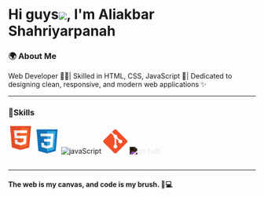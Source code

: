# Hi guys<img src="https://media.giphy.com/media/v1.Y2lkPWVjZjA1ZTQ3NnkybmtwZ2U4bXB4djkxeW0ybTNqNXhzdWhwOHMzaWRreWRvcTdoYiZlcD12MV9zdGlja2Vyc19zZWFyY2gmY3Q9cw/YSlD6I04v4s9pgwPcT/giphy.gif" width="90" style="vertical-align: middle">, I'm Aliakbar Shahriyarpanah

### 🌍 **About Me**
Web Developer 👨‍💻| Skilled in HTML, CSS, JavaScript 🚀| Dedicated to designing clean, responsive, and modern web applications ✨

---

<h3>🚀<b>Skills</b></h4>
<div style="margin-bottom: 30px;">
  <img src="https://raw.githubusercontent.com/devicons/devicon/master/icons/html5/html5-original.svg" alt="html5" width="50" style="margin-bottom:7px;"/>
  <img src="https://raw.githubusercontent.com/devicons/devicon/master/icons/css3/css3-original.svg" alt="css3" width="50"/>
  <img src="https://github.com/user-attachments/assets/08258f12-018d-48e7-8fdc-4bc3a93d2855" alt="javaScript" width="50" height="50" />
  <img src="https://raw.githubusercontent.com/devicons/devicon/master/icons/git/git-original.svg" alt="git" width="50"/>
  <img  height="50" alt="git hub" src="https://github.com/user-attachments/assets/f2b9421a-8bd8-4578-b129-68a2c3c8e1ef" width="50" style="filter: invert(1);"/>
</div> 

----

#### The web is my canvas, and code is my brush. 🎨💻
